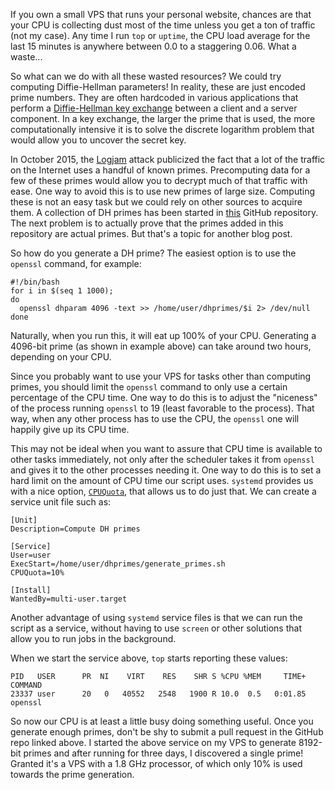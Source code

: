 If you own a small VPS that runs your personal website, chances are that
your CPU is collecting dust most of the time unless you get a ton of
traffic (not my case). Any time I run `top` or `uptime`, the CPU load
average for the last 15 minutes is anywhere between 0.0 to a staggering
0.06. What a waste...

So what can we do with all these wasted resources? We could try computing
Diffie-Hellman parameters! In reality, these are just encoded prime
numbers. They are often hardcoded in various applications that perform a
[Diffie-Hellman key
exchange](https://en.wikipedia.org/wiki/Diffie%E2%80%93Hellman_key_exchange)
between a client and a server component. In a key exchange, the larger the
prime that is used, the more computationally intensive it is to solve the
discrete logarithm problem that would allow you to uncover the secret key.

In October 2015, the [Logjam](https://weakdh.org/) attack publicized the
fact that a lot of the traffic on the Internet uses a handful of known primes.
Precomputing data for a few of these primes would allow you to decrypt much
of that traffic with ease. One way to avoid this is to use new primes of
large size. Computing these is not an easy task but we could rely on other
sources to acquire them. A collection of DH primes has been started in
[this](https://github.com/RedHatProductSecurity/Diffie-Hellman-Primes/)
GitHub repository. The next problem is to actually prove that the primes
added in this repository are actual primes. But that's a topic for another
blog post.

So how do you generate a DH prime? The easiest option is to use the
`openssl` command, for example:

<pre class="codeblock"><code class="bash">#!/bin/bash
for i in $(seq 1 1000);
do
  openssl dhparam 4096 -text >> /home/user/dhprimes/$i 2> /dev/null
done</code></pre>

Naturally, when you run this, it will eat up 100% of your CPU. Generating a
4096-bit prime (as shown in example above) can take around two hours,
depending on your CPU.

Since you probably want to use your VPS for tasks other than computing
primes, you should limit the `openssl` command to only use a certain
percentage of the CPU time. One way to do this is to adjust the "niceness"
of the process running `openssl` to 19 (least favorable to the process).
That way, when any other process has to use the CPU, the `openssl` one will
happily give up its CPU time.

This may not be ideal when you want to assure that CPU time is available to
other tasks immediately, not only after the scheduler takes it from
`openssl` and gives it to the other processes needing it. One way to do
this is to set a hard limit on the amount of CPU time our script uses.
`systemd` provides us with a nice option,
[`CPUQuota`](https://www.freedesktop.org/software/systemd/man/systemd.resource-control.html#CPUQuota=),
that allows us to do just that. We can create a service unit file such as:

<pre class="codeblock"><code class="ini">[Unit]
Description=Compute DH primes

[Service]
User=user
ExecStart=/home/user/dhprimes/generate_primes.sh
CPUQuota=10%

[Install]
WantedBy=multi-user.target</code></pre>

Another advantage of using `systemd` service files is that we can run the
script as a service, without having to use `screen` or other solutions that
allow you to run jobs in the background.

When we start the service above, `top` starts reporting these values:

<pre class="codeblock"><code>PID   USER      PR  NI    VIRT    RES    SHR S %CPU %MEM     TIME+ COMMAND
23337 user      20   0   40552   2548   1900 R 10.0  0.5   0:01.85 openssl</code></pre>

So now our CPU is at least a little busy doing something useful. Once you
generate enough primes, don't be shy to submit a pull request in the GitHub
repo linked above. I started the above service on my VPS to generate
8192-bit primes and after running for three days, I discovered a single
prime! Granted it's a VPS with a 1.8 GHz processor, of which only 10% is
used towards the prime generation.